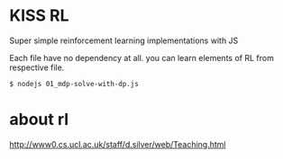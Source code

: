 # KISS RL

Super simple reinforcement learning implementations with JS

Each file have no dependency at all. you can learn elements of RL from respective file.

```
$ nodejs 01_mdp-solve-with-dp.js
```

# about rl 

http://www0.cs.ucl.ac.uk/staff/d.silver/web/Teaching.html
